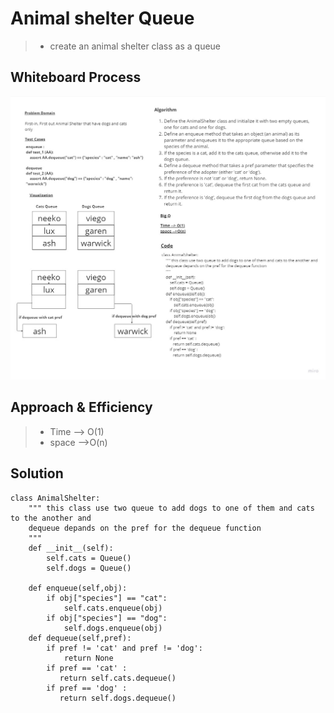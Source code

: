 # Animal shelter Queue

> - create an animal shelter class as a queue

## Whiteboard Process

![CC12](./CC12.jpg)

## Approach & Efficiency

> - Time --> O(1)
> - space -->O(n)

## Solution

```(python)
class AnimalShelter:
    """ this class use two queue to add dogs to one of them and cats to the another and
    dequeue depands on the pref for the dequeue function
    """
    def __init__(self):
        self.cats = Queue()
        self.dogs = Queue()

    def enqueue(self,obj):
        if obj["species"] == "cat":
            self.cats.enqueue(obj)
        if obj["species"] == "dog":
            self.dogs.enqueue(obj)
    def dequeue(self,pref):
        if pref != 'cat' and pref != 'dog':
            return None
        if pref == 'cat' :
           return self.cats.dequeue()
        if pref == 'dog' :
           return self.dogs.dequeue()
```
